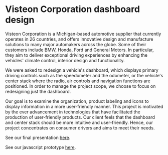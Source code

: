 # Visteon Corporation dashboard design
Visteon Corporation is a Michigan-based automotive supplier that currently operates in 26 countries, and offers innovative design and manufacture solutions to many major automakers across the globe. Some of their customers include BMW, Honda, Ford and General Motors. In particular, they aim to deliver exceptional driving experiences by enhancing the vehicles' climate control, interior design and functionality.

We were asked to redesign a vehicle's dashboard, which displays primary driving controls such as the speedometer and the odometer, or the vehicle's center stack where the radio, air controls and navigation functions are positioned. In order to manage the project scope, we choose to focus on redesigning just the dashboard.

Our goal is to examine the organization, product labeling and icons to display information in a more user-friendly manner. This project is motivated by the ever advancement in technologies that have facilitated the production of user-friendly products. Our client feels that the dashboard and center stack should be more intuitive and user-friendly. Hence, our project concentrates on consumer drivers and aims to meet their needs.

See our final presentation [here](http://www.slideshare.net/ChishengLi/visteon-final-presentation-26726418).

See our javascript prototype [here](http://shngli.github.io/Visteon/).
